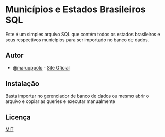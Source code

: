 
# Municípios e Estados Brasileiros SQL

Este é um simples arquivo SQL que contém todos os estados brasileiros e seus respectivos municípios para ser importado no banco de dados.

## Autor

- [@maruoppolo](https://www.github.com/maruoppolo) - [Site Oficial](https://marcellodev.com)


## Instalação

Basta importar no gerenciador de banco de dados ou mesmo abrir o arquivo e copiar as queries e executar manualmente

## Licença

[MIT](https://choosealicense.com/licenses/mit/)

